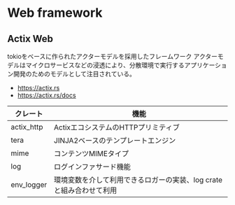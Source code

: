 # Web framework

## Actix Web

tokioをベースに作られたアクターモデルを採用したフレームワーク
アクターモデルはマイクロサービスなどの浸透により、分散環境で実行するアプリケーション開発のためのモデルとして注目されている。

- <https://actix.rs>
- <https://actix.rs/docs>

| クレート   | 機能                                                                |
| ---------- | ------------------------------------------------------------------- |
| actix_http | ActixエコシステムのHTTPプリミティブ                                 |
| tera       | JINJA2ベースのテンプレートエンジン                                  |
| mime       | コンテンツMIMEタイプ                                                |
| log        | ログインファサード機能                                              |
| env_logger | 環境変数を介して利用できるロガーの実装、log crateと組み合わせて利用 |

